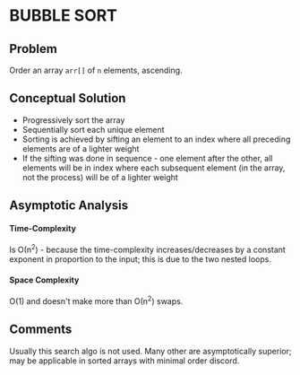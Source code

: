 # BUBBLE SORT

## Problem
Order an array `arr[]` of `n` elements, ascending.

## Conceptual Solution
- Progressively sort the array
- Sequentially sort each unique element
- Sorting is achieved by sifting an element to an index where all preceding elements are of a lighter weight
- If the sifting was done in sequence - one element after the other, all elements will be in index where each subsequent element (in the array, not the process) will be of a lighter weight

## Asymptotic Analysis

#### Time-Complexity
Is &Omicron;(n<sup>2</sup>) - because the time-complexity increases/decreases by a constant exponent in proportion to the input; this is due to the two nested loops.

#### Space Complexity
&Omicron;(1) and doesn't make more than &Omicron;(n<sup>2</sup>) swaps.

## Comments
Usually this search algo is not used. Many other are asymptotically superior; may be applicable in sorted arrays with minimal order discord.
